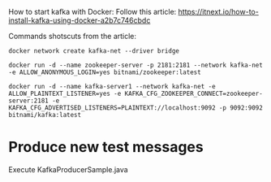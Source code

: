 How to start kafka with Docker:
Follow this article: https://itnext.io/how-to-install-kafka-using-docker-a2b7c746cbdc


Commands shotscuts from the article:

```
docker network create kafka-net --driver bridge
```

```
docker run -d --name zookeeper-server -p 2181:2181 --network kafka-net -e ALLOW_ANONYMOUS_LOGIN=yes bitnami/zookeeper:latest

```

```
docker run -d --name kafka-server1 --network kafka-net -e ALLOW_PLAINTEXT_LISTENER=yes -e KAFKA_CFG_ZOOKEEPER_CONNECT=zookeeper-server:2181 -e KAFKA_CFG_ADVERTISED_LISTENERS=PLAINTEXT://localhost:9092 -p 9092:9092 bitnami/kafka:latest
```

# Produce new test messages
Execute KafkaProducerSample.java